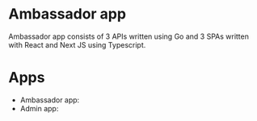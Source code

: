 # Ambassador app

Ambassador app consists of 3 APIs written using Go and 3 SPAs
written with React and Next JS using Typescript.

# Apps
- Ambassador app:
- Admin app: